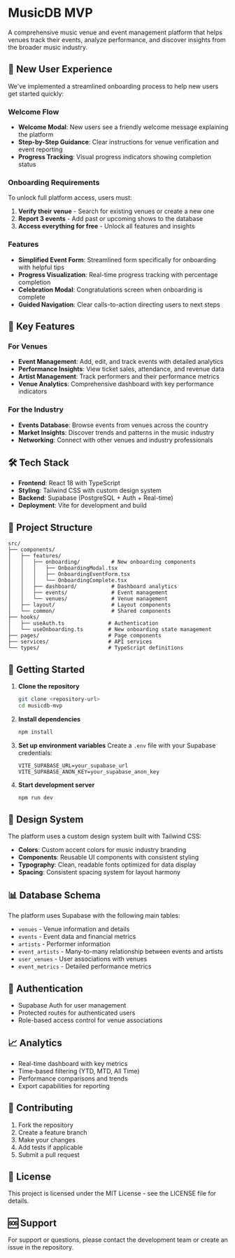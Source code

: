 # MusicDB MVP

A comprehensive music venue and event management platform that helps venues track their events, analyze performance, and discover insights from the broader music industry.

## 🚀 New User Experience

We've implemented a streamlined onboarding process to help new users get started quickly:

### Welcome Flow
- **Welcome Modal**: New users see a friendly welcome message explaining the platform
- **Step-by-Step Guidance**: Clear instructions for venue verification and event reporting
- **Progress Tracking**: Visual progress indicators showing completion status

### Onboarding Requirements
To unlock full platform access, users must:
1. **Verify their venue** - Search for existing venues or create a new one
2. **Report 3 events** - Add past or upcoming shows to the database
3. **Access everything for free** - Unlock all features and insights

### Features
- **Simplified Event Form**: Streamlined form specifically for onboarding with helpful tips
- **Progress Visualization**: Real-time progress tracking with percentage completion
- **Celebration Modal**: Congratulations screen when onboarding is complete
- **Guided Navigation**: Clear calls-to-action directing users to next steps

## 🎯 Key Features

### For Venues
- **Event Management**: Add, edit, and track events with detailed analytics
- **Performance Insights**: View ticket sales, attendance, and revenue data
- **Artist Management**: Track performers and their performance metrics
- **Venue Analytics**: Comprehensive dashboard with key performance indicators

### For the Industry
- **Events Database**: Browse events from venues across the country
- **Market Insights**: Discover trends and patterns in the music industry
- **Networking**: Connect with other venues and industry professionals

## 🛠 Tech Stack

- **Frontend**: React 18 with TypeScript
- **Styling**: Tailwind CSS with custom design system
- **Backend**: Supabase (PostgreSQL + Auth + Real-time)
- **Deployment**: Vite for development and build

## 📁 Project Structure

```
src/
├── components/
│   ├── features/
│   │   ├── onboarding/          # New onboarding components
│   │   │   ├── OnboardingModal.tsx
│   │   │   ├── OnboardingEventForm.tsx
│   │   │   └── OnboardingComplete.tsx
│   │   ├── dashboard/           # Dashboard analytics
│   │   ├── events/              # Event management
│   │   └── venues/              # Venue management
│   ├── layout/                  # Layout components
│   └── common/                  # Shared components
├── hooks/
│   ├── useAuth.ts              # Authentication
│   └── useOnboarding.ts        # New onboarding state management
├── pages/                      # Page components
├── services/                   # API services
└── types/                      # TypeScript definitions
```

## 🚀 Getting Started

1. **Clone the repository**
   ```bash
   git clone <repository-url>
   cd musicdb-mvp
   ```

2. **Install dependencies**
   ```bash
   npm install
   ```

3. **Set up environment variables**
   Create a `.env` file with your Supabase credentials:
   ```
   VITE_SUPABASE_URL=your_supabase_url
   VITE_SUPABASE_ANON_KEY=your_supabase_anon_key
   ```

4. **Start development server**
   ```bash
   npm run dev
   ```

## 🎨 Design System

The platform uses a custom design system built with Tailwind CSS:

- **Colors**: Custom accent colors for music industry branding
- **Components**: Reusable UI components with consistent styling
- **Typography**: Clean, readable fonts optimized for data display
- **Spacing**: Consistent spacing system for layout harmony

## 📊 Database Schema

The platform uses Supabase with the following main tables:
- `venues` - Venue information and details
- `events` - Event data and financial metrics
- `artists` - Performer information
- `event_artists` - Many-to-many relationship between events and artists
- `user_venues` - User associations with venues
- `event_metrics` - Detailed performance metrics

## 🔐 Authentication

- Supabase Auth for user management
- Protected routes for authenticated users
- Role-based access control for venue associations

## 📈 Analytics

- Real-time dashboard with key metrics
- Time-based filtering (YTD, MTD, All Time)
- Performance comparisons and trends
- Export capabilities for reporting

## 🤝 Contributing

1. Fork the repository
2. Create a feature branch
3. Make your changes
4. Add tests if applicable
5. Submit a pull request

## 📝 License

This project is licensed under the MIT License - see the LICENSE file for details.

## 🆘 Support

For support or questions, please contact the development team or create an issue in the repository.
